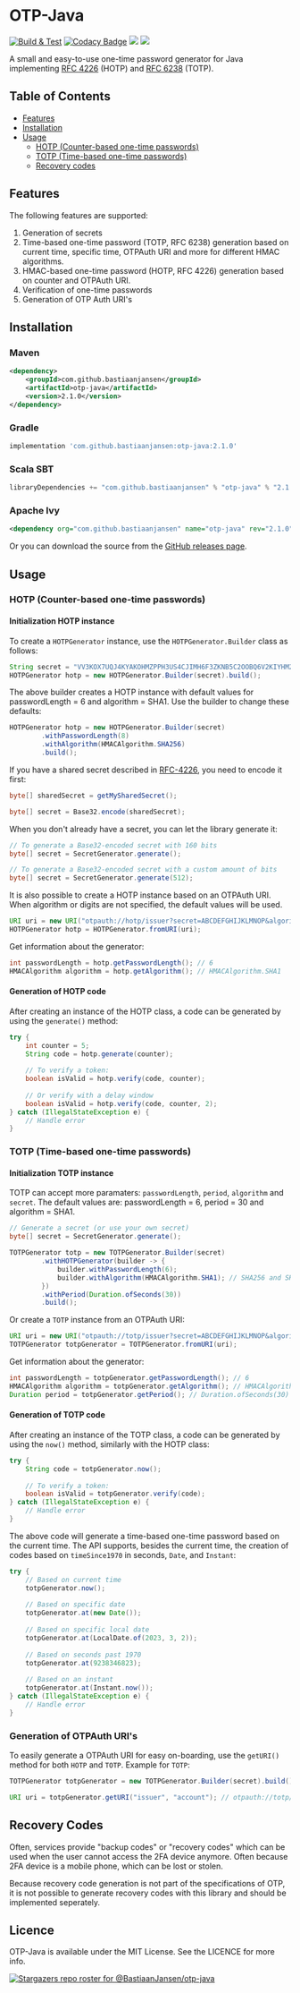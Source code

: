 # OTP-Java

[![Build & Test](https://github.com/BastiaanJansen/otp-java/actions/workflows/build.yml/badge.svg?branch=main)](https://github.com/BastiaanJansen/otp-java/actions/workflows/build.yml)
[![Codacy Badge](https://app.codacy.com/project/badge/Grade/91d3addee9e94a0cad9436601d4a4e1e)](https://www.codacy.com/gh/BastiaanJansen/OTP-Java/dashboard?utm_source=github.com&amp;utm_medium=referral&amp;utm_content=BastiaanJansen/OTP-Java&amp;utm_campaign=Badge_Grade)
![](https://img.shields.io/github/license/BastiaanJansen/OTP-Java)
![](https://img.shields.io/github/issues/BastiaanJansen/OTP-Java)

A small and easy-to-use one-time password generator for Java implementing [RFC 4226](https://tools.ietf.org/html/rfc4226) (HOTP) and [RFC 6238](https://tools.ietf.org/html/rfc6238) (TOTP).

## Table of Contents

* [Features](#features)
* [Installation](#installation)
* [Usage](#usage)
    * [HOTP (Counter-based one-time passwords)](#counter-based-one-time-passwords)
    * [TOTP (Time-based one-time passwords)](#time-based-one-time-passwords)
    * [Recovery codes](#recovery-codes)

## Features
The following features are supported:
1. Generation of secrets
2. Time-based one-time password (TOTP, RFC 6238) generation based on current time, specific time, OTPAuth URI and more for different HMAC algorithms.
3. HMAC-based one-time password (HOTP, RFC 4226) generation based on counter and OTPAuth URI.
4. Verification of one-time passwords
5. Generation of OTP Auth URI's

## Installation
### Maven
```xml
<dependency>
    <groupId>com.github.bastiaanjansen</groupId>
    <artifactId>otp-java</artifactId>
    <version>2.1.0</version>
</dependency>
```

### Gradle
```gradle
implementation 'com.github.bastiaanjansen:otp-java:2.1.0'
```

### Scala SBT
```scala
libraryDependencies += "com.github.bastiaanjansen" % "otp-java" % "2.1.0"
```

### Apache Ivy
```xml
<dependency org="com.github.bastiaanjansen" name="otp-java" rev="2.1.0" />
```

Or you can download the source from the [GitHub releases page](https://github.com/BastiaanJansen/OTP-Java/releases).

## Usage
### HOTP (Counter-based one-time passwords)
#### Initialization HOTP instance
To create a `HOTPGenerator` instance, use the `HOTPGenerator.Builder` class as follows:

```java
String secret = "VV3KOX7UQJ4KYAKOHMZPPH3US4CJIMH6F3ZKNB5C2OOBQ6V2KIYHM27Q";
HOTPGenerator hotp = new HOTPGenerator.Builder(secret).build();
```
The above builder creates a HOTP instance with default values for passwordLength = 6 and algorithm = SHA1. Use the builder to change these defaults:
```java
HOTPGenerator hotp = new HOTPGenerator.Builder(secret)
        .withPasswordLength(8)
        .withAlgorithm(HMACAlgorithm.SHA256)
        .build();
```

If you have a shared secret described in [RFC-4226](https://www.rfc-editor.org/rfc/rfc4226), you need to encode it first:

```java
byte[] sharedSecret = getMySharedSecret();

byte[] secret = Base32.encode(sharedSecret);
```

When you don't already have a secret, you can let the library generate it:
```java
// To generate a Base32-encoded secret with 160 bits
byte[] secret = SecretGenerator.generate();

// To generate a Base32-encoded secret with a custom amount of bits
byte[] secret = SecretGenerator.generate(512);
```

It is also possible to create a HOTP instance based on an OTPAuth URI. When algorithm or digits are not specified, the default values will be used.
```java
URI uri = new URI("otpauth://hotp/issuer?secret=ABCDEFGHIJKLMNOP&algorithm=SHA1&digits=6&counter=8237");
HOTPGenerator hotp = HOTPGenerator.fromURI(uri);
```

Get information about the generator:

```java
int passwordLength = hotp.getPasswordLength(); // 6
HMACAlgorithm algorithm = hotp.getAlgorithm(); // HMACAlgorithm.SHA1
```

#### Generation of HOTP code
After creating an instance of the HOTP class, a code can be generated by using the `generate()` method:
```java
try {
    int counter = 5;
    String code = hotp.generate(counter);
    
    // To verify a token:
    boolean isValid = hotp.verify(code, counter);
    
    // Or verify with a delay window
    boolean isValid = hotp.verify(code, counter, 2);
} catch (IllegalStateException e) {
    // Handle error
}
```

### TOTP (Time-based one-time passwords)
#### Initialization TOTP instance
TOTP can accept more paramaters: `passwordLength`, `period`, `algorithm` and `secret`. The default values are: passwordLength = 6, period = 30 and algorithm = SHA1.

```java
// Generate a secret (or use your own secret)
byte[] secret = SecretGenerator.generate();

TOTPGenerator totp = new TOTPGenerator.Builder(secret)
        .withHOTPGenerator(builder -> {
            builder.withPasswordLength(6);
            builder.withAlgorithm(HMACAlgorithm.SHA1); // SHA256 and SHA512 are also supported
        })
        .withPeriod(Duration.ofSeconds(30))
        .build();
```
Or create a `TOTP` instance from an OTPAuth URI:
```java
URI uri = new URI("otpauth://totp/issuer?secret=ABCDEFGHIJKLMNOP&algorithm=SHA1&digits=6&period=30");
TOTPGenerator totpGenerator = TOTPGenerator.fromURI(uri);
```

Get information about the generator:
```java
int passwordLength = totpGenerator.getPasswordLength(); // 6
HMACAlgorithm algorithm = totpGenerator.getAlgorithm(); // HMACAlgorithm.SHA1
Duration period = totpGenerator.getPeriod(); // Duration.ofSeconds(30)
```

#### Generation of TOTP code
After creating an instance of the TOTP class, a code can be generated by using the `now()` method, similarly with the HOTP class:
```java
try {
    String code = totpGenerator.now();
     
    // To verify a token:
    boolean isValid = totpGenerator.verify(code);
} catch (IllegalStateException e) {
    // Handle error
}
```
The above code will generate a time-based one-time password based on the current time. The API supports, besides the current time, the creation of codes based on `timeSince1970` in seconds, `Date`, and `Instant`:

```java
try {
    // Based on current time
    totpGenerator.now();
    
    // Based on specific date
    totpGenerator.at(new Date());
    
    // Based on specific local date
    totpGenerator.at(LocalDate.of(2023, 3, 2));
    
    // Based on seconds past 1970
    totpGenerator.at(9238346823);
    
    // Based on an instant
    totpGenerator.at(Instant.now());
} catch (IllegalStateException e) {
    // Handle error
}
```

### Generation of OTPAuth URI's
To easily generate a OTPAuth URI for easy on-boarding, use the `getURI()` method for both `HOTP` and `TOTP`. Example for `TOTP`:
```java
TOTPGenerator totpGenerator = new TOTPGenerator.Builder(secret).build();

URI uri = totpGenerator.getURI("issuer", "account"); // otpauth://totp/issuer:account?period=30&digits=6&secret=SECRET&algorithm=SHA1

```

## Recovery Codes
Often, services provide "backup codes" or "recovery codes" which can be used when the user cannot access the 2FA device anymore. Often because 2FA device is a mobile phone, which can be lost or stolen. 

Because recovery code generation is not part of the specifications of OTP, it is not possible to generate recovery codes with this library and should be implemented seperately.

## Licence
OTP-Java is available under the MIT License. See the LICENCE for more info.

[![Stargazers repo roster for @BastiaanJansen/otp-java](https://reporoster.com/stars/BastiaanJansen/otp-java)](https://github.com/BastiaanJansen/otp-java/stargazers)
